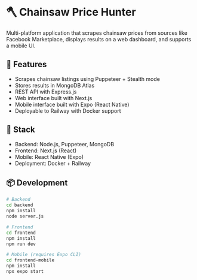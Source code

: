 # 🪓 Chainsaw Price Hunter

Multi-platform application that scrapes chainsaw prices from sources like Facebook Marketplace, displays results on a web dashboard, and supports a mobile UI.

## 🧠 Features
- Scrapes chainsaw listings using Puppeteer + Stealth mode
- Stores results in MongoDB Atlas
- REST API with Express.js
- Web interface built with Next.js
- Mobile interface built with Expo (React Native)
- Deployable to Railway with Docker support

## 🚀 Stack
- Backend: Node.js, Puppeteer, MongoDB
- Frontend: Next.js (React)
- Mobile: React Native (Expo)
- Deployment: Docker + Railway

## 📦 Development

```bash
# Backend
cd backend
npm install
node server.js

# Frontend
cd frontend
npm install
npm run dev

# Mobile (requires Expo CLI)
cd frontend-mobile
npm install
npx expo start
